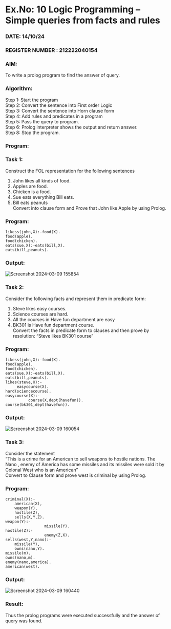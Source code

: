 # Ex.No: 10  Logic Programming –  Simple queries from facts and rules
### DATE: 14/10/24                                                                          
### REGISTER NUMBER : 212222040154
### AIM: 
To write a prolog program to find the answer of query. 
###  Algorithm:
 Step 1: Start the program <br> 
 Step 2: Convert the sentence into First order Logic  <br> 
 Step 3:  Convert the sentence into Horn clause form  <br> 
 Step 4: Add rules and predicates in a program   <br> 
 Step 5:  Pass the query to program. <br> 
 Step 6: Prolog interpreter shows the output and return answer. <br> 
 Step 8:  Stop the program.
### Program:
### Task 1:
Construct the FOL representation for the following sentences <br> 
1.	John likes all kinds of food.  <br> 
2.	Apples are food.  <br> 
3.	Chicken is a food.  <br> 
4.	Sue eats everything Bill eats. <br> 
5.	 Bill eats peanuts  <br> 
   Convert into clause form and Prove that John like Apple by using Prolog. <br> 
### Program:
```
likess(john,X):-food(X).
food(apple).
food(chicken).
eats(sue,X):-eats(bill,X).
eats(bill,peanuts).
```
### Output:

![Screenshot 2024-03-09 155854](https://github.com/santhakumar-M/AI_Lab_2023-24/assets/121998012/9b1ecfce-70f3-43ec-b6e1-07d8a57e43db)

### Task 2:
Consider the following facts and represent them in predicate form: <br>              
1.	Steve likes easy courses. <br> 
2.	Science courses are hard. <br> 
3. All the courses in Have fun department are easy <br> 
4. BK301 is Have fun department course.<br> 
Convert the facts in predicate form to clauses and then prove by resolution: “Steve likes BK301 course”<br> 

### Program:
```
likess(john,X):-food(X).
food(apple).
food(chicken).
eats(sue,X):-eats(bill,X).
eats(bill,peanuts).
likes(steve,X):-
     easycourse(X).
hard(sciencecourse).
easycourse(X):-
          course(X,dept(havefun)).
course(bk301,dept(havefun)).
```
### Output:

![Screenshot 2024-03-09 160054](https://github.com/santhakumar-M/AI_Lab_2023-24/assets/121998012/f6774b9c-b200-46e0-8c4f-3979acb2d46b)

### Task 3:
Consider the statement <br> 
“This is a crime for an American to sell weapons to hostile nations. The Nano , enemy of America has some missiles and its missiles were sold it by Colonal West who is an American” <br> 
Convert to Clause form and prove west is criminal by using Prolog.<br> 
### Program:
```
criminal(X):-
	american(X),
	weapon(Y),
	hostile(Z),
	sells(X,Y,Z).
weapon(Y):-
                 missile(Y).
hostile(Z):-
                 enemy(Z,X).
sells(west,Y,nano):-
	missile(Y),
	owns(nano,Y).
missile(m).
owns(nano,m).
enemy(nano,america).
american(west).
```

### Output:
![Screenshot 2024-03-09 160440](https://github.com/santhakumar-M/AI_Lab_2023-24/assets/121998012/58692eb6-08eb-4827-9074-b6d69106df41)

### Result:
Thus the prolog programs were executed successfully and the answer of query was found.
